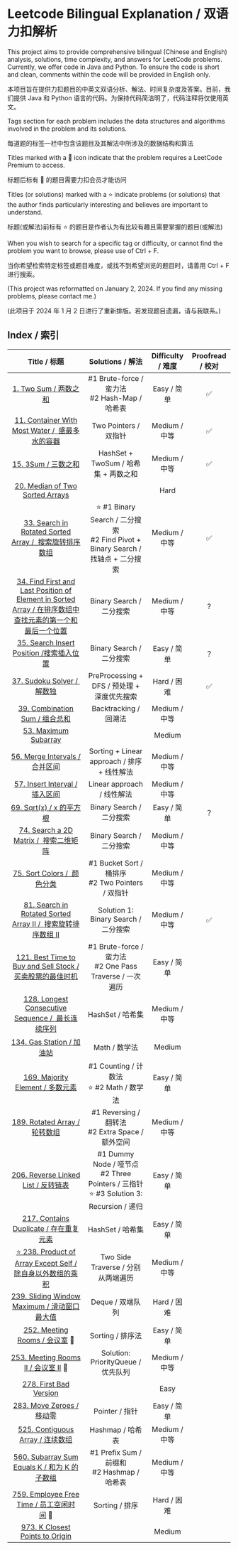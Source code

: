 # Leetcode Bilingual Explanation / 双语力扣解析

This project aims to provide comprehensive bilingual (Chinese and English) analysis, solutions, time complexity, and answers for LeetCode problems. Currently, we offer code in Java and Python. To ensure the code is short and clean, comments within the code will be provided in English only.

本项目旨在提供力扣题目的中英文双语分析、解法、时间复杂度及答案。目前，我们提供 Java 和 Python 语言的代码。为保持代码简洁明了，代码注释将仅使用英文。

Tags section for each problem includes the data structures and algorithms involved in the problem and its solutions.

每道题的标签一栏中包含该题目及其解法中所涉及的数据结构和算法

Titles marked with a 🔐 icon indicate that the problem requires a LeetCode Premium to access.

标题后标有 🔐 的题目需要力扣会员才能访问

Titles (or solutions) marked with a ⭐️ indicate problems (or solutions) that the author finds particularly interesting and believes are important to understand.

标题(或解法)前标有 ⭐️ 的题目是作者认为有比较有趣且需要掌握的题目(或解法)

When you wish to search for a specific tag or difficulty, or cannot find the problem you want to browse, please use of Ctrl + F.

当你希望检索特定标签或题目难度，或找不到希望浏览的题目时，请善用 Ctrl + F 进行搜索。

(This project was reformatted on January 2, 2024. If you find any missing problems, please contact me.)

(此项目于 2024 年 1 月 2 日进行了重新排版。若发现题目遗漏，请与我联系。)

## Index / 索引

|                                                                                     Title / 标题                                                                                      |                                        Solutions / 解法                                         | Difficulty / 难度 | Proofread / 校对 |
| :-----------------------------------------------------------------------------------------------------------------------------------------------------------------------------------: | :---------------------------------------------------------------------------------------------: | :---------------: | :--------------: |
|                                                                  [1. Two Sum / 两数之和](/Solution/0001_Two_Sum.md)                                                                   |                        #1 Brute-force / 蛮力法<br />#2 Hash-Map / 哈希表                        |    Easy / 简单    |        ✅        |
|                                            [11. Container With Most Water /  盛最多水的容器](/Solution/0011_Container_With_Most_Water.md)                                             |                                      Two Pointers / 双指针                                      |   Medium / 中等   |        ✅        |
|                                                                     [15. 3Sum / 三数之和](/Solution/0015_3Sum.md)                                                                     |                              HashSet + TwoSum / 哈希集 + 两数之和                               |   Medium / 中等   |        ✅        |
|                                                                          [20. Median of Two Sorted Arrays]()                                                                          |                                                                                                 |       Hard        |                  |
|                                      [33. Search in Rotated Sorted Array /  搜索旋转排序数组](/Solution/0033_Search_in_Rotated_Sorted_Array.md)                                       |     ⭐️ #1 Binary Search / 二分搜索<br />#2 Find Pivot + Binary Search / 找轴点 + 二分搜索      |   Medium / 中等   |        ✅        |
| [34. Find First and Last Position of Element in Sorted Array / 在排序数组中查找元素的第一个和最后一个位置](/Solution/0034_Find_First_and_Last_Position_of_Element_in_Sorted_Array.md) |                                    Binary Search / 二分搜索                                     |   Medium / 中等   |        ?         |
|                                                 [35. Search Insert Position /搜索插入位置](/Solution/0035_Search_Insert_Position.md)                                                  |                                    Binary Search / 二分搜索                                     |    Easy / 简单    |        ？        |
|                                                            [37. Sudoku Solver /  解数独](/Solution/0037_Sudoku_Solver.md)                                                             |                           PreProcessing + DFS / 预处理 + 深度优先搜索                           |    Hard / 困难    |        ✅        |
|                                                          [39. Combination Sum / 组合总和](/Solution/0039_Combination_Sum.md)                                                          |                                      Backtracking / 回溯法                                      |   Medium / 中等   |                  |
|                                                               [53. Maximum Subarray](Solution/0053_Maximum_Subarray.md)                                                               |                                                                                                 |      Medium       |                  |
|                                                          [56. Merge Intervals / 合并区间](/Solution/0056_Merge_Intervals.md)                                                          |                           Sorting + Linear approach / 排序 + 线性解法                           |   Medium / 中等   |                  |
|                                                          [57. Insert Interval / 插入区间](/Solution/0057_Insert_Interval.md)                                                          |                                   Linear approach / 线性解法                                    |   Medium / 中等   |                  |
|                                                                [69. Sqrt(x) / x 的平方根](</Solution/0069_Sqrt(x).md>)                                                                |                                    Binary Search / 二分搜索                                     |    Easy / 简单    |        ？        |
|                                                    [74. Search a 2D Matrix /  搜索二维矩阵](/Solution/0074_Search_a_2D_Matrix.md)                                                     |                                    Binary Search / 二分搜索                                     |   Medium / 中等   |                  |
|                                                             [75. Sort Colors /  颜色分类](/Solution/0075_Sort_Colors.md)                                                              |                      #1 Bucket Sort / 桶排序<br />#2 Two Pointers / 双指针                      |   Medium / 中等   |                  |
|                                  [81. Search in Rotated Sorted Array II /  搜索旋转排序数组 II](/Solution/0081_Search_in_Rotated_Sorted_Array_II.md)                                  |                              Solution 1: Binary Search / 二分搜索                               |   Medium / 中等   |        ✅        |
|                                    [121. Best Time to Buy and Sell Stock / 买卖股票的最佳时机](/Solution/0121_Best_Time_to_Buy_and_Sell_Stock.md)                                     |                  #1 Brute-force / 蛮力法<br />#2 One Pass Traverse / 一次遍历                   |    Easy / 简单    |                  |
|                                          [128. Longest Consecutive Sequence /  最长连续序列](/Solution/0128_Longest_Consecutive_Sequence.md)                                          |                                        HashSet / 哈希集                                         |   Medium / 中等   |                  |
|                                                              [134. Gas Station / 加油站](/Solution/0134_Gas_Station.md)                                                               |                                          Math / 数学法                                          |      Medium       |                  |
|                                                        [169. Majority Element / 多数元素](/Solution/0169_Majority_Element.md)                                                         |                         #1 Counting / 计数法<br />⭐️ #2 Math / 数学法                          |    Easy / 简单    |                  |
|                                                           [189. Rotated Array / 轮转数组](/Solution/0189_Rotated_Array.md)                                                            |                      #1 Reversing / 翻转法<br />#2 Extra Space / 额外空间                       |   Medium / 中等   |                  |
|                                                     [206. Reverse Linked List / 反转链表](/Solution/0206_Reverse_Linked_List.md)                                                      | #1 Dummy Node / 哑节点<br />#2 Three Pointers / 三指针<br />⭐️ #3 Solution 3: Recursion / 递归 |    Easy / 简单    |                  |
|                                                    [217. Contains Duplicate / 存在重复元素](/Solution/0217_Contains_Duplicate.md)                                                     |                                        HashSet / 哈希集                                         |    Easy / 简单    |                  |
|                                    [⭐️ 238. Product of Array Except Self / 除自身以外数组的乘积](/Solution/0238_Product_of_Array_Except_Self.md)                                     |                               Two Side Traverse / 分别从两端遍历                                |   Medium / 中等   |                  |
|                                               [239. Sliding Window Maximum / 滑动窗口最大值](/Solution/0239_Sliding_Window_Maximum.md)                                                |                                        Deque / 双端队列                                         |    Hard / 困难    |                  |
|                                                           [252. Meeting Rooms / 会议室](/Solution/0252_Meeting_Rooms.md) 🔐                                                           |                                        Sorting / 排序法                                         |    Easy / 简单    |                  |
|                                                      [253. Meeting Rooms II / 会议室 II](/Solution/0253_Meeting_Rooms_II.md) 🔐                                                       |                               Solution: PriorityQueue / 优先队列                                |   Medium / 中等   |                  |
|                                                             [278. First Bad Version](/Solution/0278_First_Bad_Version.md)                                                             |                                                                                                 |       Easy        |                  |
|                                                              [283. Move Zeroes / 移动零](/Solution/0283_Move_Zeroes.md)                                                               |                                         Pointer / 指针                                          |    Easy / 简单    |                  |
|                                                        [525. Contiguous Array / 连续数组](/Solution/0525_Contiguous_Array.md)                                                         |                                        Hashmap / 哈希表                                         |   Medium / 中等   |                  |
|                                                [560. Subarray Sum Equals K / 和为 K 的子数组](/Solution/0560_Subarray_Sum_Equals_K.md)                                                |                         #1 Prefix Sum / 前缀和<br />#2 Hashmap / 哈希表                         |   Medium / 中等   |                  |
|                                                   [759. Employee Free Time / 员工空闲时间](/Solution/0759_Employee_Free_Time.md) 🔐                                                   |                                         Sorting / 排序                                          |    Hard / 困难    |                  |
|                                                     [973. K Closest Points to Origin](/Solution/0973_K_Close_Points_To_Origin.md)                                                     |                                                                                                 |      Medium       |                  |
